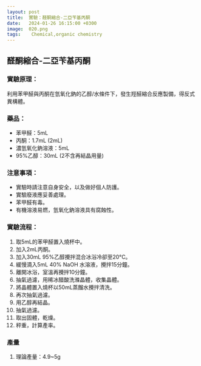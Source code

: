 ```yaml
---
layout: post
title:  實驗：醛酮縮合-二亞苄基丙酮
date:   2024-01-26 16:15:00 +0300
image:  020.png
tags:    Chemical,organic chemistry
---
```

## 醛酮縮合-二亞苄基丙酮

### 實驗原理：
利用苯甲醛與丙酮在氫氧化鈉的乙醇/水條件下，發生羥醛縮合反應製備，得反式異構體。

### 藥品：
- 苯甲醛：5mL
- 丙酮：1.7mL (2mL)
- 濃氫氧化鈉溶液：5mL
- 95%乙醇：30mL (2不含再結晶用量)

### 注意事項：
- 實驗時請注意自身安全，以及做好個人防護。
- 實驗廢液應妥善處理。
- 苯甲醛有毒。
- 有機溶液易燃，氫氧化鈉溶液具有腐蝕性。

### 實驗流程：
1. 取5mL的苯甲醛置入燒杯中。
2. 加入2mL丙酮。
3. 加入30mL 95%乙醇攪拌混合冰浴冷卻至20°C。
4. 緩慢滴入5mL 40% NaOH 水溶液，攪拌15分鐘。
5. 離開冰浴，室溫再攪拌10分鐘。
6. 抽氣過濾，用稀冰醋酸洗滌晶體，收集晶體。
7. 將晶體置入燒杯以50mL蒸餾水攪拌清洗。
8. 再次抽氣過濾。
9. 用乙醇再結晶。
10. 抽氣過濾。
11. 取出固體，乾燥。
12. 秤重，計算產率。

### 產量
1. 理論產量：4.9~5g